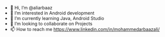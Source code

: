 - 👋 Hi, I’m @aliarbaaz
- 👀 I’m interested in Android development
- 🌱 I’m currently learning Java, Android Studio
- 💞️ I’m looking to collaborate on Projects
- 📫 How to reach me https://www.linkedin.com/in/mohammedarbaazali/

<!---
aliarbaaz/aliarbaaz is a ✨ special ✨ repository because its `README.md` (this file) appears on your GitHub profile.
You can click the Preview link to take a look at your changes.
--->
